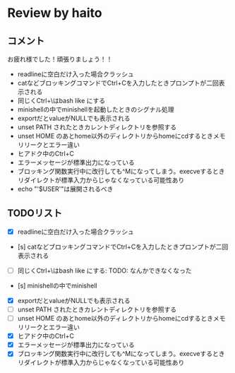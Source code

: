 # Review by haito

## コメント

お疲れ様でした！頑張りましょう！！

- readlineに空白だけ入った場合クラッシュ
- catなどブロッキングコマンドでCtrl+Cを入力したときプロンプトが二回表示される
- 同じくCtrl+\はbash like にする
- minishellの中でminishellを起動したときのシグナル処理
- exportだとvalueがNULLでも表示される
- unset PATH されたときカレントディレクトリを参照する
- unset HOME のあとhome以外のディレクトリからhomeにcdするときメモリリークとエラー違い
- ヒアドク中のCtrl+C
- エラーメッセージが標準出力になっている
- ブロッキング関数実行中に改行しても^Mになってしまう。execveするときリダイレクトが標準入力からじゃなくなっている可能性あり
- echo "'$USER'"は展開されるべき

## TODOリスト

- [x] readlineに空白だけ入った場合クラッシュ
- [s] catなどブロッキングコマンドでCtrl+Cを入力したときプロンプトが二回表示される
- [ ] 同じくCtrl+\はbash like にする: TODO: なんかできなくなった
- [s] minishellの中でminishell
- [x] exportだとvalueがNULLでも表示される
- [ ] unset PATH されたときカレントディレクトリを参照する
- [ ] unset HOME のあとhome以外のディレクトリからhomeにcdするときメモリリークとエラー違い
- [x] ヒアドク中のCtrl+C
- [x] エラーメッセージが標準出力になっている
- [x] ブロッキング関数実行中に改行しても^Mになってしまう。execveするときリダイレクトが標準入力からじゃなくなっている可能性あり
